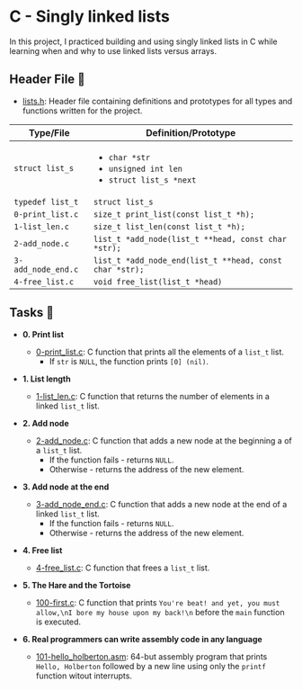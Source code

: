 # C - Singly linked lists

In this project, I practiced building and using singly linked lists
in C while learning when and why to use linked lists versus arrays.

## Header File :file_folder:

* [lists.h](./lists.h): Header file containing definitions and prototypes for all
types and functions written for the project.

| Type/File          | Definition/Prototype                                                                   |
| ------------------ | -------------------------------------------------------------------------------------- |
| `struct list_s`    | <ul><li>`char *str`</li><li>`unsigned int len`</li><li>`struct list_s *next`</li></ul> |
| `typedef list_t`   | `struct list_s`                                                                        |
| `0-print_list.c`   | `size_t print_list(const list_t *h);`                                                  |
| `1-list_len.c`     | `size_t list_len(const list_t *h);`                                                    |
| `2-add_node.c`     | `list_t *add_node(list_t **head, const char *str);`                                    |
| `3-add_node_end.c` | `list_t *add_node_end(list_t **head, const char *str);`                                |
| `4-free_list.c`    | `void free_list(list_t *head)`                                                         |

## Tasks :page_with_curl:

* **0. Print list**
  * [0-print_list.c](./0-print_list.c): C function that prints all the
  elements of a `list_t` list.
    * If `str` is `NULL`, the function prints `[0] (nil)`.

* **1. List length**
  * [1-list_len.c](./1-list_len.c): C function that returns the number of elements
  in a linked `list_t` list.

* **2. Add node**
  * [2-add_node.c](./2-add_node.c): C function that adds a new node at the
  beginning a of a `list_t` list.
    * If the function fails - returns `NULL`.
    * Otherwise - returns the address of the new element.

* **3. Add node at the end**
  * [3-add_node_end.c](./3-add_node_end.c): C function that adds a new node at
  the end of a linked `list_t` list.
    * If the function fails - returns `NULL`.
    * Otherwise - returns the address of the new element.

* **4. Free list**
  * [4-free_list.c](./4-free_list.c): C function that frees a `list_t` list.

* **5. The Hare and the Tortoise**
  * [100-first.c](./100-first.c): C function that prints `You're beat! and
  yet, you must allow,\nI bore my house upon my back!\n` before the `main`
  function is executed.

* **6. Real programmers can write assembly code in any language**
  * [101-hello_holberton.asm](./101-hello_holberton.asm): 64-but assembly program
  that prints `Hello, Holberton` followed by a new line using only the
  `printf` function witout interrupts.
